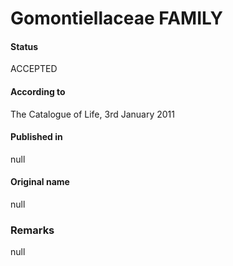 Gomontiellaceae FAMILY
=======

#### Status
ACCEPTED

#### According to
The Catalogue of Life, 3rd January 2011

#### Published in
null

#### Original name
null

### Remarks
null